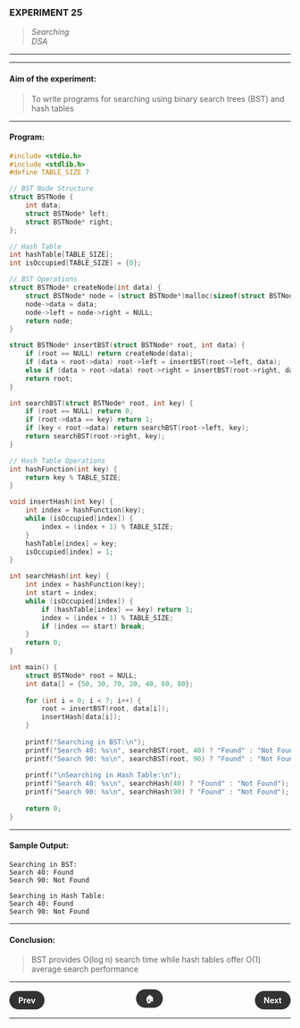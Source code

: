 ### **EXPERIMENT 25**
> *Searching*  
*DSA*

---
---

#### **Aim of the experiment:**
> To write programs for searching using binary search trees (BST) and hash tables

---

#### **Program:**
```c
#include <stdio.h>
#include <stdlib.h>
#define TABLE_SIZE 7

// BST Node Structure
struct BSTNode {
    int data;
    struct BSTNode* left;
    struct BSTNode* right;
};

// Hash Table
int hashTable[TABLE_SIZE];
int isOccupied[TABLE_SIZE] = {0};

// BST Operations
struct BSTNode* createNode(int data) {
    struct BSTNode* node = (struct BSTNode*)malloc(sizeof(struct BSTNode));
    node->data = data;
    node->left = node->right = NULL;
    return node;
}

struct BSTNode* insertBST(struct BSTNode* root, int data) {
    if (root == NULL) return createNode(data);
    if (data < root->data) root->left = insertBST(root->left, data);
    else if (data > root->data) root->right = insertBST(root->right, data);
    return root;
}

int searchBST(struct BSTNode* root, int key) {
    if (root == NULL) return 0;
    if (root->data == key) return 1;
    if (key < root->data) return searchBST(root->left, key);
    return searchBST(root->right, key);
}

// Hash Table Operations
int hashFunction(int key) {
    return key % TABLE_SIZE;
}

void insertHash(int key) {
    int index = hashFunction(key);
    while (isOccupied[index]) {
        index = (index + 1) % TABLE_SIZE;
    }
    hashTable[index] = key;
    isOccupied[index] = 1;
}

int searchHash(int key) {
    int index = hashFunction(key);
    int start = index;
    while (isOccupied[index]) {
        if (hashTable[index] == key) return 1;
        index = (index + 1) % TABLE_SIZE;
        if (index == start) break;
    }
    return 0;
}

int main() {
    struct BSTNode* root = NULL;
    int data[] = {50, 30, 70, 20, 40, 60, 80};
    
    for (int i = 0; i < 7; i++) {
        root = insertBST(root, data[i]);
        insertHash(data[i]);
    }
    
    printf("Searching in BST:\n");
    printf("Search 40: %s\n", searchBST(root, 40) ? "Found" : "Not Found");
    printf("Search 90: %s\n", searchBST(root, 90) ? "Found" : "Not Found");
    
    printf("\nSearching in Hash Table:\n");
    printf("Search 40: %s\n", searchHash(40) ? "Found" : "Not Found");
    printf("Search 90: %s\n", searchHash(90) ? "Found" : "Not Found");
    
    return 0;
}
```

---

#### **Sample Output:**
```
Searching in BST:
Search 40: Found
Search 90: Not Found

Searching in Hash Table:
Search 40: Found
Search 90: Not Found
```

---

#### **Conclusion:**
> BST provides O(log n) search time while hash tables offer O(1) average search performance

---

<div style="display: flex; justify-content: space-between; align-items: center; margin: 20px 0;">
  <div style="text-align: left;">
    <a href="24.md" style="background: #333; color: white; padding: 8px 16px; border-radius: 20px; text-decoration: none; font-weight: bold;">Prev</a>
  </div>
  <div style="text-align: center;">
    <a href="../" style="background: #333; color: white; padding: 8px 16px; border-radius: 20px; text-decoration: none; font-weight: bold;">🏠</a>
  </div>
  <div style="text-align: right;">
    <a href="26.md" style="background: #333; color: white; padding: 8px 16px; border-radius: 20px; text-decoration: none; font-weight: bold;">Next</a>
  </div>
</div>

---